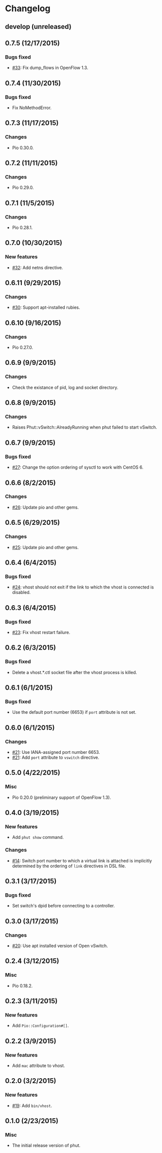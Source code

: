 # Changelog

## develop (unreleased)


## 0.7.5 (12/17/2015)
### Bugs fixed
* [#33](https://github.com/trema/phut/pull/33): Fix dump_flows in OpenFlow 1.3.


## 0.7.4 (11/30/2015)
### Bugs fixed
* Fix NoMethodError.


## 0.7.3 (11/17/2015)
### Changes
* Pio 0.30.0.


## 0.7.2 (11/11/2015)
### Changes
* Pio 0.29.0.


## 0.7.1 (11/5/2015)
### Changes
* Pio 0.28.1.


## 0.7.0 (10/30/2015)
### New features
* [#32](https://github.com/trema/phut/pull/32): Add netns directive.


## 0.6.11 (9/29/2015)
### Changes
* [#30](https://github.com/trema/phut/issues/30): Support apt-installed rubies.


## 0.6.10 (9/16/2015)
### Changes
* Pio 0.27.0.


## 0.6.9 (9/9/2015)
### Changes
* Check the existance of pid, log and socket directory.


## 0.6.8 (9/9/2015)
### Changes
* Raises Phut::vSwitch::AlreadyRunning when phut failed to start vSwitch.


## 0.6.7 (9/9/2015)
### Bugs fixed
* [#27](https://github.com/trema/phut/issues/27): Change the option ordering of sysctl to work with CentOS 6.


## 0.6.6 (8/2/2015)
### Changes
* [#26](https://github.com/trema/phut/pull/26): Update pio and other gems.


## 0.6.5 (6/29/2015)
### Changes
* [#25](https://github.com/trema/phut/pull/25): Update pio and other gems.


## 0.6.4 (6/4/2015)
### Bugs fixed
* [#24](https://github.com/trema/phut/pull/24): vhost should not exit
  if the link to which the vhost is connected is disabled.


## 0.6.3 (6/4/2015)
### Bugs fixed
* [#23](https://github.com/trema/phut/pull/23): Fix vhost restart failure.


## 0.6.2 (6/3/2015)
### Bugs fixed
* Delete a vhost.*.ctl socket file after the vhost process is killed.


## 0.6.1 (6/1/2015)
### Bugs fixed
* Use the default port number (6653) if `port` attribute is not set.


## 0.6.0 (6/1/2015)
### Changes
* [#21](https://github.com/trema/phut/pull/21): Use IANA-assigned port number 6653.
* [#21](https://github.com/trema/phut/pull/21): Add `port` attribute to `vswitch` directive.


## 0.5.0 (4/22/2015)
### Misc
* Pio 0.20.0 (preliminary support of OpenFlow 1.3).


## 0.4.0 (3/19/2015)
### New features
* Add `phut show` command.

### Changes
* [#14](https://github.com/trema/phut/issues/14): Switch port number
  to which a virtual link is attached is implicitly determined by the
  ordering of `link` directives in DSL file.


## 0.3.1 (3/17/2015)
### Bugs fixed
* Set switch's dpid before connecting to a controller.


## 0.3.0 (3/17/2015)
### Changes
* [#20](https://github.com/trema/phut/pull/20): Use apt installed
  version of Open vSwitch.


## 0.2.4 (3/12/2015)
### Misc
* Pio 0.18.2.


## 0.2.3 (3/11/2015)
### New features
* Add `Pio::Configuration#[]`.


## 0.2.2 (3/9/2015)
### New features
* Add `mac` attribute to vhost.


## 0.2.0 (3/2/2015)
### New features
* [#19](https://github.com/trema/phut/pull/19): Add `bin/vhost`.


## 0.1.0 (2/23/2015)
### Misc
* The initial release version of phut.
